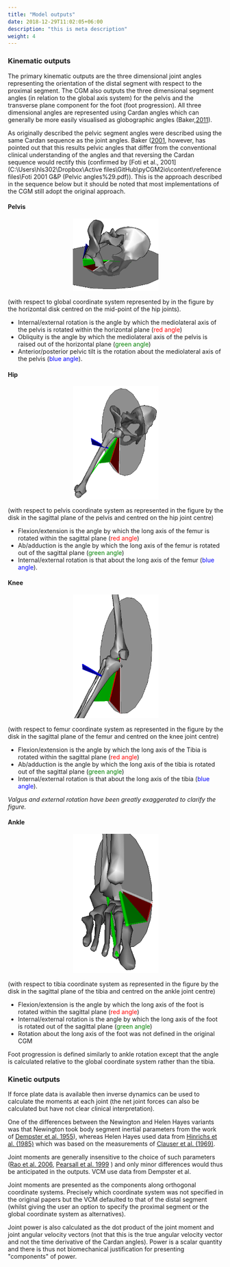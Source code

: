 ```yaml
---
title: "Model outputs"
date: 2018-12-29T11:02:05+06:00
description: "this is meta description"
weight: 4
---
```


### Kinematic outputs
The primary kinematic outputs are the three dimensional joint angles representing the orientation of the distal segment with respect to the proximal segment. The CGM also outputs the three dimensional segment angles (in relation to the global axis system) for the pelvis and the transverse plane component for the foot (foot progression). All three dimensional angles are represented using Cardan angles which can generally be more easily visualised as globographic angles (Baker,[2011](http://dx.doi.org/10.1016/j.jbiomech.2011.04.031)).

As originally described the pelvic segment angles were described using the same Cardan sequence as the joint angles. Baker ([2001](http://dx.doi.org/10.1016/S0966-6362(00%2900083-7)), however,  has pointed out that this results pelvic angles that differ from the conventional clinical understanding of the angles and that reversing the Cardan sequence would rectify this (confirmed by [Foti et al., 2001](C:\Users\hls302\Dropbox\Active files\GitHub\pyCGM2io\content\reference files\Foti 2001 G&P (Pelvic angles%29.pdf)). This is the approach described in the sequence below but it should be noted that most implementations of the CGM still adopt the original approach.


#### Pelvis

<center>
<img src="PelvisJoint.png" alt="" width="200">
</center>

(with respect to global coordinate system represented by in the figure by the horizontal disk centred on the mid-point of the hip joints).

- Internal/external rotation is the angle by which the mediolateral axis of the pelvis is rotated within the horizontal plane (<font color="red">red angle</font>)
- Obliquity is the angle by which the mediolateral axis of the pelvis is raised out of the horizontal plane (<font color="green">green angle</font>)      
-  Anterior/posterior pelvic tilt is the rotation about the mediolateral axis of the pelvis (<font color="blue">blue angle</font>).     


#### Hip

<center>
<img src="HipJoint.png" alt="" width="200">
</center>

(with respect to pelvis coordinate system as represented in the figure by the disk in the sagittal plane of the pelvis and centred on the hip joint centre)

- Flexion/extension is the angle by which the long axis of the femur is rotated within the sagittal plane (<font color="red">red angle</font>)
- Ab/adduction is the angle by which the long axis of the femur is rotated out of the sagittal plane (<font color="green">green angle</font>)
- Internal/external rotation is that about the long axis of the femur (<font color="blue">blue angle</font>).     


#### Knee

<center>
<img src="KneeJoint.png" alt="" width="200">
</center>

(with respect to femur coordinate system as represented in the figure by the disk in the sagittal plane of the femur and centred on the knee joint centre)

- Flexion/extension is the angle by which the long axis of the Tibia is rotated within the sagittal plane (<font color="red">red angle</font>)
- Ab/adduction is the angle by which the long axis of the tibia is rotated out of the sagittal plane (<font color="green">green angle</font>)
- Internal/external rotation is that about the long axis of the tibia (<font color="blue">blue angle</font>).     

*Valgus and external rotation have been greatly exaggerated to clarify the figure.*

#### Ankle

<center>
<img src="AnkleJoint.png" alt="" width="200">
</center>


(with respect to tibia coordinate system as represented in the figure by the disk in the sagittal plane of the tibia and centred on the ankle joint centre)

- Flexion/extension is the angle by which the long axis of the foot is rotated within the sagittal plane (<font color="red">red angle</font>)
- Internal/external rotation is the angle by which the long axis of the foot is rotated out of the sagittal plane (<font color="green">green angle</font>)
- Rotation about the long axis of the foot was not defined in the original CGM     

Foot progression is defined similarly to ankle rotation except that the angle is calculated relative to the global coordinate system rather than the tibia.



### Kinetic outputs

If force plate data is available then inverse dynamics can be used to calculate the moments at each joint (the net joint forces can also be calculated but have not clear clinical interpretation).

One of the differences between the Newington and Helen Hayes variants was that Newington took body segment inertial parameters from the work of [Dempster et al. 1955](https://doi.org/10.1111/j.1749-6632.1955.tb32112.x)),
whereas Helen Hayes used data from [Hinrichs et al. (1985)](http://dx.doi.org/10.1016/0021-9290(85)90016-8)
which was based on the measurements of [Clauser et al. (1969)](http://www.dtic.mil/dtic/tr/fulltext/u2/710622.pdf).

Joint moments are generally insensitive to the choice of such parameters
([Rao et al. 2006](http://dx.doi.org/10.1016/j.jbiomech.2005.04.014),
[Pearsall et al. 1999](https://doi.org/10.1016/S0966-6362(99)00011-9) )
and only minor differences would thus be anticipated in the outputs. VCM use data from Dempster et al.

Joint moments are presented as the components along orthogonal coordinate systems. Precisely which coordinate system was not specified in the original papers but the VCM defaulted to that of the distal segment (whilst giving the user an option to specify the proximal segment or the global coordinate system as alternatives).

Joint power is also calculated as the  dot product of the joint moment and joint angular velocity vectors (not that this is the true angular velocity vector and not the time derivative of the Cardan angles). Power is a scalar quantity and there is thus not biomechanical justification for presenting "components" of power.
